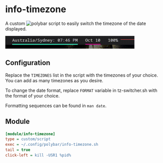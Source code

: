 # info-timezone
A custom ![polybar](https://github.com/polybar/polybar) script to easily switch the timezone of the date displayed.

![tz](tz.gif)


## Configuration

Replace the `TIMEZONES` list in the script with the timezones of your choice. You can add as many timezones as you desire.

To change the date format, replace `FORMAT` variable in tz-switcher.sh with the format of your choice.

Formatting sequences can be found in `man date`.

## Module

```ini
[module/info-timezone]
type = custom/script
exec = ~/.config/polybar/info-timezone.sh
tail = true
click-left = kill -USR1 %pid%
```

